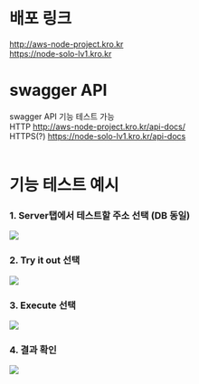 # 배포 링크

http://aws-node-project.kro.kr<br>
https://node-solo-lv1.kro.kr<br>

# swagger API

swagger API 기능 테스트 가능<br>
HTTP http://aws-node-project.kro.kr/api-docs/<br>
HTTPS(?) https://node-solo-lv1.kro.kr/api-docs<br><br>

# 기능 테스트 예시

### 1. Server탭에서 테스트할 주소 선택 (DB 동일)

![](https://img1.daumcdn.net/thumb/R1280x0/?scode=mtistory2&fname=https%3A%2F%2Fblog.kakaocdn.net%2Fdn%2Fb2BDz8%2FbtszGVSgRdg%2FZb2o1xOboXf24XGXf3FJYk%2Fimg.png)
<br>

### 2. Try it out 선택

![](https://img1.daumcdn.net/thumb/R1280x0/?scode=mtistory2&fname=https%3A%2F%2Fblog.kakaocdn.net%2Fdn%2FniEeH%2FbtszGVxWdC5%2FCTnMK1owwvaVMeFLOpGNmK%2Fimg.png)
<br>

### 3. Execute 선택

![](https://img1.daumcdn.net/thumb/R1280x0/?scode=mtistory2&fname=https%3A%2F%2Fblog.kakaocdn.net%2Fdn%2FbdTKkP%2FbtszJZ7zZGl%2FmkhpwIY0B9QGjUrC3FuTUk%2Fimg.png)
<br>

### 4. 결과 확인

![](https://img1.daumcdn.net/thumb/R1280x0/?scode=mtistory2&fname=https%3A%2F%2Fblog.kakaocdn.net%2Fdn%2Fcs5igT%2FbtszK9at8g5%2FZWvACC3EHvJ2LTOLLvm8J1%2Fimg.png)
<br>
